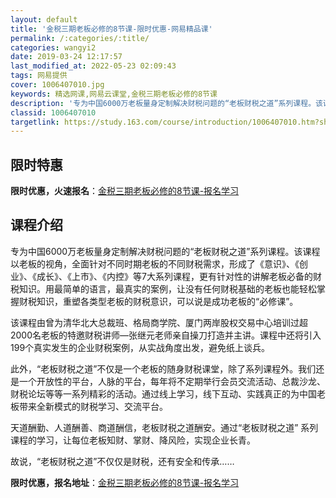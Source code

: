 ```yaml
---
layout: default
title: '金税三期老板必修的8节课-限时优惠-网易精品课'
permalink: /:categories/:title/
categories: wangyi2
date: 2019-03-24 12:17:57
last_modified_at: 2022-05-23 02:09:43
tags: 网易提供
cover: 1006407010.jpg
keywords: 精选网课,网易云课堂,金税三期老板必修的8节课
description: '专为中国6000万老板量身定制解决财税问题的“老板财税之道”系列课程。该课程以老板的视角，全面针对不同时期老板的不同财税'
classid: 1006407010
targetlink: https://study.163.com/course/introduction/1006407010.htm?share=1&shareId=1025206652&utm_campaign=share&utm_medium=iphoneShare&utm_source=&utm_u=1025206652
---
```


## 限时特惠

**限时优惠，火速报名**：[金税三期老板必修的8节课-报名学习](https://study.163.com/course/introduction/1006407010.htm?share=1&shareId=1025206652&utm_campaign=share&utm_medium=iphoneShare&utm_source=&utm_u=1025206652)

## 课程介绍

专为中国6000万老板量身定制解决财税问题的“老板财税之道”系列课程。该课程以老板的视角，全面针对不同时期老板的不同财税需求，形成了《意识》、《创业》、《成长》、《上市》、《内控》等7大系列课程，更有针对性的讲解老板必备的财税知识。用最简单的语言，最真实的案例，让没有任何财税基础的老板也能轻松掌握财税知识，重塑各类型老板的财税意识，可以说是成功老板的“必修课”。



该课程由曾为清华北大总裁班、格局商学院、厦门两岸股权交易中心培训过超2000名老板的特邀财税讲师—张继元老师亲自操刀打造并主讲。课程中还将引入199个真实发生的企业财税案例，从实战角度出发，避免纸上谈兵。



此外，“老板财税之道”不仅是一个老板的随身财税课堂，除了系列课程外。我们还是一个开放性的平台，人脉的平台，每年将不定期举行会员交流活动、总裁沙龙、财税论坛等等一系列精彩的活动。通过线上学习，线下互动、实践真正的为中国老板带来全新模式的财税学习、交流平台。



天道酬勤、人道酬善、商道酬信，老板财税之道酬安。通过“老板财税之道” 系列课程的学习，让每位老板知财、掌财、降风险，实现企业长青。

故说，“老板财税之道”不仅仅是财税，还有安全和传承……

**限时优惠，报名地址**：[金税三期老板必修的8节课-报名学习](https://study.163.com/course/introduction/1006407010.htm?share=1&shareId=1025206652&utm_campaign=share&utm_medium=iphoneShare&utm_source=&utm_u=1025206652)

